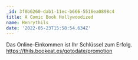 ```yaml
---
_id: 3f0b6260-dab1-11ec-b666-5516ea0898c4
title: A Comic Book Hollywoodized
name: Henrythils
date: '2022-05-23T15:58:54.634Z'
---
```

Das Online-Einkommen ist Ihr Schlüssel zum Erfolg. https://thils.bookeat.es/gotodate/promotion
